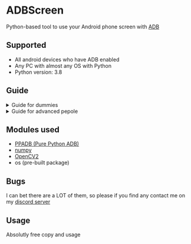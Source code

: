 # ADBScreen
Python-based tool to use your Android phone screen with [ADB](https://en.wikipedia.org/wiki/Android_Debug_Bridge)

## Supported
* All android devices who have ADB enabled 
* Any PC with almost any OS with Python
* Python version: 3.8


## Guide
<details>
<summary>Guide for dummies</summary>

1. Install python and add it to PATH
2. Install the package
3. Type cmd in the path bar
4. Type this in `pip install -r requirements.txt`
5. Then type this `main.py`

</details>

<details>
<summary>Guide for advanced pepole</summary>

1. Install the package
2. Install the requirements using `pip install -r requirements.txt`
3. Execute `main.py`

</details>

## Modules used
* [PPADB (Pure Python ADB)](https://pypi.org/project/pure-python-adb/)
* [numpy](https://pypi.org/project/numpy/)
* [OpenCV2](https://pypi.org/project/opencv-python/)
* os (pre-built package)

## Bugs
I can bet there are a LOT of them, so please if you find any contact me on my [discord server](https://discord.gg/gEF2sN4Yc3)

## Usage
Absolutly free copy and usage
